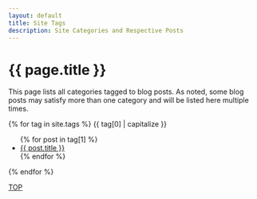 ```yaml
---
layout: default
title: Site Tags
description: Site Categories and Respective Posts
---
```


<h1>{{ page.title }}</h1>

<p>This page lists all categories tagged to blog posts.  As noted, some blog posts may satisfy more than one category and will be listed here multiple times. </p>

<section>
<div class="card">
{% for tag in site.tags %}
  <span class="b-title">{{ tag[0] | capitalize }}</span>
  <ul>
    {% for post in tag[1] %}
      <li>
      <a href="{{ post.url | prepend: site.baseurl }}">{{ post.title }}</a>
      </li>
    {% endfor %}
  </ul>
{% endfor %}
</div>

<p><a class="myBtn" href="#top">TOP</a></p>

</section>